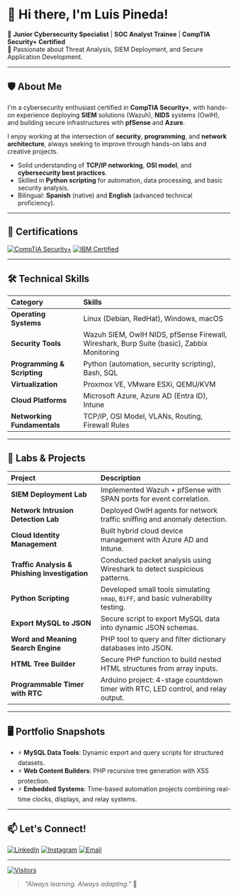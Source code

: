 # 👋 Hi there, I'm Luis Pineda!

🔹 **Junior Cybersecurity Specialist** | **SOC Analyst Trainee** | **CompTIA Security+ Certified**  
🔹 Passionate about Threat Analysis, SIEM Deployment, and Secure Application Development.

---

## 🛡️ About Me

I'm a cybersecurity enthusiast certified in **CompTIA Security+**, with hands-on experience deploying **SIEM** solutions (Wazuh), **NIDS** systems (OwlH), and building secure infrastructures with **pfSense** and **Azure**.

I enjoy working at the intersection of **security**, **programming**, and **network architecture**, always seeking to improve through hands-on labs and creative projects.

- Solid understanding of **TCP/IP networking**, **OSI model**, and **cybersecurity best practices**.
- Skilled in **Python scripting** for automation, data processing, and basic security analysis.
- Bilingual: **Spanish** (native) and **English** (advanced technical proficiency).

---

## 🏅 Certifications

[![CompTIA Security+](https://img.shields.io/badge/CompTIA-Security%2B-red?logo=CompTIA&logoColor=white&style=for-the-badge)](https://www.credly.com/badges/0b2b5596-af1d-41d8-bd7e-34e1dc07edf0/linked_in_profile)
[![IBM Certified](https://img.shields.io/badge/IBM-Data%20Science-0530ad?logo=ibm&logoColor=white&style=for-the-badge)](https://www.coursera.org/account/accomplishments/certificate/XPFAX7JSTCKJ)

---

## 🛠️ Technical Skills

| Category | Skills |
|:---|:---|
| **Operating Systems** | Linux (Debian, RedHat), Windows, macOS |
| **Security Tools** | Wazuh SIEM, OwlH NIDS, pfSense Firewall, Wireshark, Burp Suite (basic), Zabbix Monitoring |
| **Programming & Scripting** | Python (automation, security scripting), Bash, SQL |
| **Virtualization** | Proxmox VE, VMware ESXi, QEMU/KVM |
| **Cloud Platforms** | Microsoft Azure, Azure AD (Entra ID), Intune |
| **Networking Fundamentals** | TCP/IP, OSI Model, VLANs, Routing, Firewall Rules |

---

## 🚀 Labs & Projects

| Project | Description |
|:---|:---|
| **SIEM Deployment Lab** | Implemented Wazuh + pfSense with SPAN ports for event correlation. |
| **Network Intrusion Detection Lab** | Deployed OwlH agents for network traffic sniffing and anomaly detection. |
| **Cloud Identity Management** | Built hybrid cloud device management with Azure AD and Intune. |
| **Traffic Analysis & Phishing Investigation** | Conducted packet analysis using Wireshark to detect suspicious patterns. |
| **Python Scripting** | Developed small tools simulating `nmap`, `BiFF`, and basic vulnerability testing. |
| **Export MySQL to JSON** | Secure script to export MySQL data into dynamic JSON schemas. |
| **Word and Meaning Search Engine** | PHP tool to query and filter dictionary databases into JSON. |
| **HTML Tree Builder** | Secure PHP function to build nested HTML structures from array inputs. |
| **Programmable Timer with RTC** | Arduino project: 4-stage countdown timer with RTC, LED control, and relay output. |
---

## 🖥️ Portfolio Snapshots

- ⚡ **MySQL Data Tools**: Dynamic export and query scripts for structured datasets.
- ⚡ **Web Content Builders**: PHP recursive tree generation with XSS protection.
- ⚡ **Embedded Systems**: Time-based automation projects combining real-time clocks, displays, and relay systems.

---

## 📫 Let's Connect!

[![LinkedIn](https://img.shields.io/badge/LinkedIn-Profile-blue?logo=linkedin&style=for-the-badge)](https://www.linkedin.com/in/luis-pineda-57024923/)
[![Instagram](https://img.shields.io/badge/Instagram-Follow-833AB4?logo=instagram&logoColor=white&style=for-the-badge)](https://www.instagram.com/luispinedare/)
[![Email](https://img.shields.io/badge/Email-Contact-green?logo=gmail&style=for-the-badge)](mailto:luis@tallerpineda.cl)

---

[![Visitors](https://komarev.com/ghpvc/?username=luispinedare&label=Profile%20views&color=0e75b6&style=flat-square)](#)

> _"Always learning. Always adapting."_ 🚀
